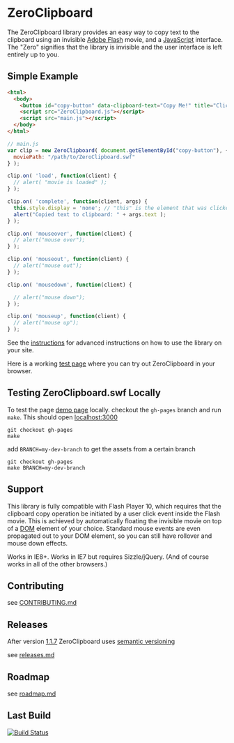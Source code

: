 ZeroClipboard
==============

The ZeroClipboard library provides an easy way to copy text to the clipboard using an invisible [Adobe Flash](http://en.wikipedia.org/wiki/Adobe_Flash) movie, and a [JavaScript](http://en.wikipedia.org/wiki/JavaScript) interface. The "Zero" signifies that the library is invisible and the user interface is left entirely up to you.

## Simple Example

``` html
<html>
  <body>
    <button id="copy-button" data-clipboard-text="Copy Me!" title="Click to copy me.">Copy to Clipboard</button>
    <script src="ZeroClipboard.js"></script>
    <script src="main.js"></script>
  </body>
</html>
```

``` js
// main.js
var clip = new ZeroClipboard( document.getElementById("copy-button"), {
  moviePath: "/path/to/ZeroClipboard.swf"
} );

clip.on( 'load', function(client) {
  // alert( "movie is loaded" );
} );

clip.on( 'complete', function(client, args) {
  this.style.display = 'none'; // "this" is the element that was clicked
  alert("Copied text to clipboard: " + args.text );
} );

clip.on( 'mouseover', function(client) {
  // alert("mouse over");
} );

clip.on( 'mouseout', function(client) {
  // alert("mouse out");
} );

clip.on( 'mousedown', function(client) {

  // alert("mouse down");
} );

clip.on( 'mouseup', function(client) {
  // alert("mouse up");
} );
```

See the [instructions](docs/instructions.md) for advanced instructions on how to use the library on your site.

Here is a working [test page](http://zeroclipboard.github.com/ZeroClipboard/#demo) where you can try out ZeroClipboard in your browser.

## Testing ZeroClipboard.swf Locally

To test the page [demo page](http://zeroclipboard.github.com/ZeroClipboard/#demo) locally. checkout the `gh-pages` branch and run `make`. This should open [localhost:3000](http://localhost:3000/)

```
git checkout gh-pages
make
```
add `BRANCH=my-dev-branch` to get the assets from a certain branch

```
git checkout gh-pages
make BRANCH=my-dev-branch
```

## Support

This library is fully compatible with Flash Player 10, which requires that the clipboard copy operation be initiated by a user click event inside the Flash movie. This is achieved by automatically floating the invisible movie on top of a [DOM](http://en.wikipedia.org/wiki/Document_Object_Model) element of your choice. Standard mouse events are even propagated out to your DOM element, so you can still have rollover and mouse down effects.

Works in IE8+. Works in IE7 but requires Sizzle/jQuery. (And of course works in all of the other browsers.)

## Contributing

see [CONTRIBUTING.md](CONTRIBUTING.md)

## Releases

After version [1.1.7](docs/releases.md#zeroclipboard-117) ZeroClipboard uses [semantic versioning](http://semver.org/)

see [releases.md](docs/releases.md)

## Roadmap

see [roadmap.md](docs/roadmap.md)

## Last Build

[![Build Status](https://secure.travis-ci.org/zeroclipboard/ZeroClipboard.png?branch=master)](https://travis-ci.org/zeroclipboard/ZeroClipboard)
